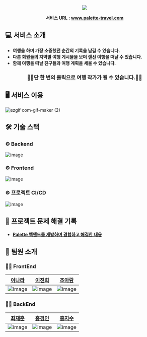 
<p align="center">
  <img src="https://user-images.githubusercontent.com/87312401/141436476-df3daced-f39b-4b1a-83bb-819e053f03b0.png"/>
</p>

 **<center>서비스 URL : www.palette-travel.com</center>** 

## 💻 서비스 소개
* **여행을 하며 가장 소중했던 순간의 기록을 남길 수 있습니다.**
* **다른 회원들의 지역별 여행 게시물을 보며 랜선 여행을 떠날 수 있습니다.**
* **함께 여행을 떠날 친구들과 여행 계획을 세울 수 있습니다.**
### <center>👩‍💼단 한 번의 클릭으로 여행 작가가 될 수 있습니다.👨‍💼</center>

## 🖥 서비스 이용
![ezgif com-gif-maker (2)](https://user-images.githubusercontent.com/88572924/143850489-65154d59-ec06-4484-b742-8f29f75f04ea.gif)


## 🛠 기술 스택
### ⚙️ Backend
![image](https://user-images.githubusercontent.com/87312401/142391564-ae6a0f99-47c0-464c-ba86-891b5f9fdddd.png)

### ⚙️ Frontend
![image](https://user-images.githubusercontent.com/87312401/141253173-db6d0c28-0108-4600-9610-b7e3b03480cb.png)

### ⚙️ 프로젝트 CI/CD
![image](https://user-images.githubusercontent.com/87312401/142388826-4ff5f724-97e7-4e33-9bde-356e0d16e56c.png)

## 🔑 프로젝트 문제 해결 기록
* **[Palette 백엔드를 개발하며 경험하고 해결한 내용](https://github.com/jayjaehunchoi/JavaStudy/tree/main/SpringBootProject)**

## 🕺 팀원 소개
### 🙋‍♀️ FrontEnd
|[이나라](https://github.com/01Lrzr)|[이진희](https://github.com/jjinheeWorld)|[조아람](https://github.com/che2rish)|
|--|--|--|
|![image](https://user-images.githubusercontent.com/87312401/141253987-b82269ed-22c8-4b9d-94c2-a541d84997f4.png)|![image](https://user-images.githubusercontent.com/87312401/141253882-293f7557-759b-4acc-8dee-80cd67f9adb4.png)|![image](https://user-images.githubusercontent.com/87312401/141254085-758b1732-2c21-4864-be9f-d097fa01bec6.png)|

### 🙋‍♂️ BackEnd
|[최재훈](https://github.com/jayjaehunchoi)|[홍경인](https://github.com/HongKyoungIn)|[홍지수](https://github.com/jisooHong)|
|--|--|--|
|![image](https://user-images.githubusercontent.com/87312401/141254776-f26f40be-c421-4eb1-85cf-ef0a408608b3.png)|![image](https://user-images.githubusercontent.com/87312401/141254879-eb10a544-f07e-4bca-a48c-3e1c2ae72ed4.png)|![image](https://user-images.githubusercontent.com/87312401/141254970-33c095f3-aeb5-4278-a0b5-659a07aac605.png)|
